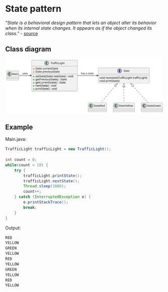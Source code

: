 # State pattern

*"State is a behavioral design pattern that lets an object alter its behavior when its internal state changes. It appears as if the object changed its class."* - [source](https://refactoring.guru/design-patterns/state)

## Class diagram

![class-diagram](class-diagram.svg)

## Example

Main.java:

```java
TrafficLight trafficLight = new TrafficLight();

int count = 0;
while(count < 10) {
    try {
        trafficLight.printState();
        trafficLight.nextState();
        Thread.sleep(1000);
        count++;
    } catch (InterruptedException e) {
        e.printStackTrace();
        break;
    }
}
```
Output:

```bash
RED
YELLOW
GREEN
YELLOW
RED
YELLOW
GREEN
YELLOW
RED
YELLOW
```